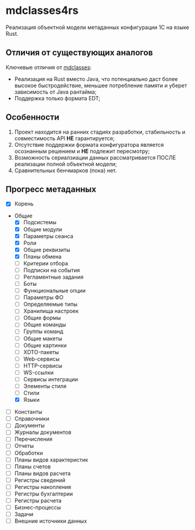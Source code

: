 # mdclasses4rs
Реализация объектной модели метаданных конфигурации 1С на языке Rust.

## Отличия от существующих аналогов
Ключевые отличия от [mdclasses](https://github.com/1c-syntax/mdclasses):
* Реализация на Rust вместо Java, что потенциально даст более высокое быстродействие, меньшее потребление памяти и уберет
зависимость от Java рантайма;
* Поддержка только формата EDT;

## Особенности
1. Проект находится на ранних стадиях разработки, стабильность и совместимость API **НЕ** гарантируется;
2. Отсутствие поддержки формата конфигуратора является осознанным решением и **НЕ** подлежит пересмотру;
3. Возможность сериалзиации данных рассматривается ПОСЛЕ реализации полной объектной модели;
4. Сравнительных бенчмарков (пока) нет.

## Прогресс метаданных
- [x] Корень
- Общие
    - [x] Подсистемы
    - [x] Общие модули
    - [x] Параметры сеанса
    - [x] Роли
    - [x] Общие реквизиты
    - [x] Планы обмена
    - [ ] Критерии отбора
    - [ ] Подписки на события
    - [ ] Регламентные задания
    - [ ] Боты
    - [ ] Функциональные опции
    - [ ] Параметры ФО
    - [ ] Определяемые типы
    - [ ] Хранилища настроек
    - [ ] Общие формы
    - [ ] Общие команды
    - [ ] Группы команд
    - [ ] Общие макеты
    - [ ] Общие картинки
    - [ ] XDTO-пакеты
    - [ ] Web-сервисы
    - [ ] HTTP-сервисы
    - [ ] WS-ссылки
    - [ ] Сервисы интеграции
    - [ ] Элементы стиля
    - [ ] Стили
    - [x] Языки
- [ ] Константы
- [ ] Справочники
- [ ] Документы
- [ ] Журналы документов
- [ ] Перечисления
- [ ] Отчеты
- [ ] Обработки
- [ ] Планы видов характеристик
- [ ] Планы счетов
- [ ] Планы видов расчета
- [ ] Регистры сведений
- [ ] Регистры накопления
- [ ] Регистры бухгалтерии
- [ ] Регистры расчета
- [ ] Бизнес-процессы
- [ ] Задачи
- [ ] Внешние источники данных